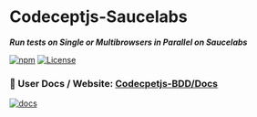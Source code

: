 # Codeceptjs-Saucelabs

***Run tests on Single or Multibrowsers in Parallel on Saucelabs***

[![npm](https://img.shields.io/npm/v/codeceptjs-saucelabs.svg)](https://www.npmjs.com/package/codeceptjs-saucelabs) [![License](https://img.shields.io/npm/l/codeceptjs-saucelabs.svg)](LICENSE)


### 📖 User Docs / Website: [Codecpetjs-BDD/Docs](http://gkushang.github.io/)

<a href="https://gkushang.github.io" rel="nofollow noreferrer" target="_blank"><img src="https://i.postimg.cc/8zDLzZRq/Screen-Shot-2020-01-28-at-6-27-28-PM.png" alt="docs"></a>

